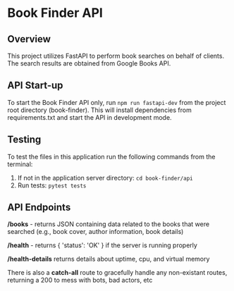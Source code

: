 # Book Finder API

## Overview
This project utilizes FastAPI to perform book searches on behalf of clients. The search results are obtained from Google Books API.

## API Start-up
To start the Book Finder API only, run `npm run fastapi-dev` from the project root directory (book-finder). This will install dependencies from requirements.txt and start the API in development mode.

## Testing
To test the files in this application run the following commands from the terminal:

1. If not in the application server directory: `cd book-finder/api`
2. Run tests: `pytest tests`

## API Endpoints
**/books** - returns JSON containing data related to the books that were searched (e.g., book cover, author information, book details)

**/health** - returns { 'status': 'OK' } if the server is running properly

**/health-details** returns details about uptime, cpu, and virtual memory

There is also a **catch-all** route to gracefully handle any non-existant routes, returning a 200 to mess with bots, bad actors, etc
